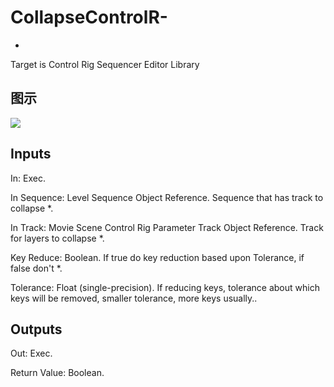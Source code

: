 # CollapseControlR-

  * 



Target is Control Rig Sequencer Editor Library

## 图示

![]($-20221218-18521942.png)

## Inputs

In: Exec.

In Sequence: Level Sequence Object Reference. Sequence that has track to collapse *.

In Track: Movie Scene Control Rig Parameter Track Object Reference. Track for layers to collapse *.

Key Reduce: Boolean. If true do key reduction based upon Tolerance, if false don't *.

Tolerance: Float (single-precision). If reducing keys, tolerance about which keys will be removed, smaller tolerance, more keys usually..  

## Outputs

Out: Exec.

Return Value: Boolean.

